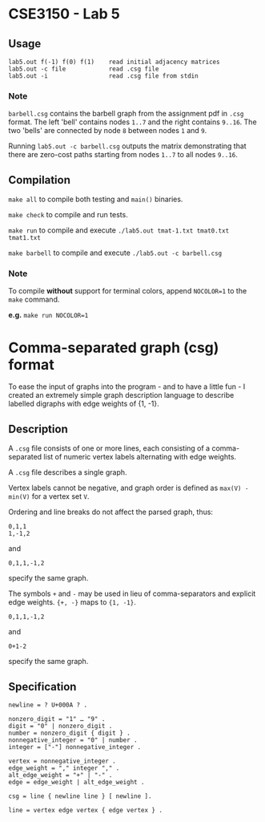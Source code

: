 # CSE3150 - Lab 5

## Usage

```
lab5.out f(-1) f(0) f(1)    read initial adjacency matrices
lab5.out -c file            read .csg file
lab5.out -i                 read .csg file from stdin
```

### Note

`barbell.csg` contains the barbell graph from the assignment pdf in `.csg` format.
The left 'bell' contains nodes `1..7` and the right contains `9..16`.
The two 'bells' are connected by node `8` between nodes `1` and `9`.

Running `lab5.out -c barbell.csg` outputs the matrix demonstrating that there
are zero-cost paths starting from nodes `1..7` to all nodes `9..16`.

## Compilation

`make all` to compile both testing and `main()` binaries.

`make check` to compile and run tests.

`make run` to compile and execute `./lab5.out tmat-1.txt tmat0.txt tmat1.txt`

`make barbell` to compile and execute `./lab5.out -c barbell.csg`

### Note

To compile **without** support for terminal colors, append `NOCOLOR=1` to the
`make` command. 

**e.g.** `make run NOCOLOR=1`

# Comma-separated graph (csg) format

To ease the input of graphs into the program - and to have a little fun - I created an extremely simple graph description language to describe labelled digraphs with edge weights of {1, -1}.

## Description

A `.csg` file consists of one or more lines, each consisting of a comma-separated list of numeric vertex labels alternating with edge weights.

A `.csg` file describes a single graph.

Vertex labels cannot be negative, and graph order is defined as `max(V) - min(V)` for a vertex set `V`.

Ordering and line breaks do not affect the parsed graph, thus:

```
0,1,1
1,-1,2
```
and
```
0,1,1,-1,2
```

specify the same graph.

The symbols `+` and `-` may be used in lieu of comma-separators and explicit
edge weights. `{+, -}` maps to `{1, -1}`.

```
0,1,1,-1,2
```
and
```
0+1-2
```

specify the same graph.

## Specification

```ebnf
newline = ? U+000A ? .

nonzero_digit = "1" … "9" .
digit = "0" | nonzero_digit .
number = nonzero_digit { digit } .
nonnegative_integer = "0" | number .
integer = ["-"] nonnegative_integer .

vertex = nonnegative_integer .
edge_weight = "," integer "," .
alt_edge_weight = "+" | "-" .
edge = edge_weight | alt_edge_weight .

csg = line { newline line } [ newline ].

line = vertex edge vertex { edge vertex } .

```
